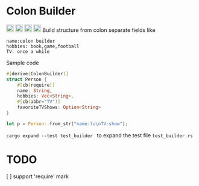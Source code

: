 
# Colon Builder
[<img alt="github" src="https://img.shields.io/badge/github-dtolnay/proc--macro2-8da0cb?style=for-the-badge&labelColor=555555&logo=github" height="20">](https://github.com/Celthi/ColonBuilder.git)
[<img alt="crates.io" src="https://img.shields.io/crates/v/proc-macro2.svg?style=for-the-badge&color=fc8d62&logo=rust" height="20">](https://crates.io/crates/ColonBuilder)
[<img alt="docs.rs" src="https://img.shields.io/badge/docs.rs-proc--macro2-66c2a5?style=for-the-badge&labelColor=555555&logo=docs.rs" height="20">](https://docs.rs/ColonBuilder)
[<img alt="build status" src="https://img.shields.io/github/actions/workflow/status/dtolnay/proc-macro2/ci.yml?branch=master&style=for-the-badge" height="20">](https://github.com/Celthi/ColonBuilder.git/actions?query=branch%3Amaster)
Build structure from colon separate fields like
```
name:colon builder
hobbies: book,game,football
TV: once a while
```
Sample code
```rust
#[derive(ColonBuilder)]
struct Person {
    #[cb(require)]
    name: String,
    hobbies: Vec<String>,
    #[cb(abbr="TV")]
    favoriteTVShows: Option<String>
}

let p = Person::from_str("name:lu\nTV:show");

```


`cargo expand --test test_builder ` to expand the test file `test_builder.rs`


# TODO
[ ] support 'require' mark
